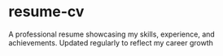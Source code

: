 # resume-cv
A professional resume showcasing my skills, experience, and achievements. Updated regularly to reflect my career growth
